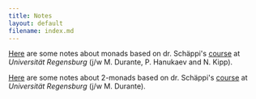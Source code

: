 ```yaml
---
title: Notes
layout: default
filename: index.md
--- 
```


<a href="monads.pdf">Here</a> are some notes about monads based on dr. Schäppi's <a href="https://www-app.uni-regensburg.de/Fakultaeten/MAT/Hellus/KVV_2/abruflink.php?id=623">course</a> at <i>Universität Regensburg</i> (j/w M. Durante, P. Hanukaev and N. Kipp).
 

<a href="Monads2.pdf">Here</a> are some notes about 2-monads based on dr. Schäppi's <a href="https://www-app.uni-regensburg.de/Fakultaeten/MAT/Hellus/KVV_2/abruflink.php?id=804">course</a> at <i>Universität Regensburg</i> (j/w M. Durante).
